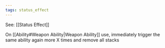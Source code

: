 ```yaml
---
tags: status_effect
---
```


See: [[Status Effect]]

On [[Ability#Weapon Ability|Weapon Ability]] use, immediately trigger the same ability again more X times and remove all stacks
